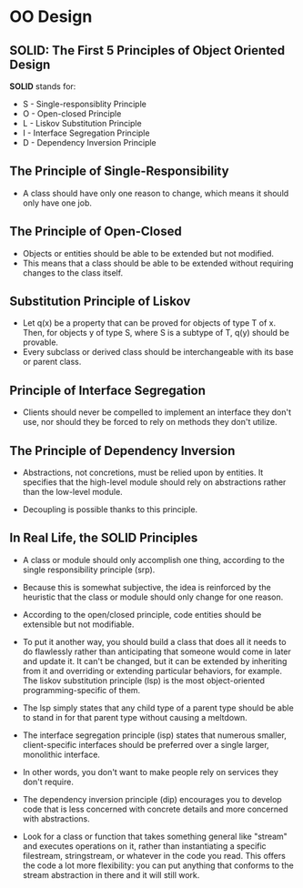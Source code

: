 # OO Design

## SOLID: The First 5 Principles of Object Oriented Design

**SOLID** stands for:

* S - Single-responsiblity Principle
* O - Open-closed Principle
* L - Liskov Substitution Principle
* I - Interface Segregation Principle
* D - Dependency Inversion Principle

## The Principle of Single-Responsibility

* A class should have only one reason to change, which means it should only have one job.

## The Principle of Open-Closed

* Objects or entities should be able to be extended but not modified.
* This means that a class should be able to be extended without requiring changes to the class itself.

## Substitution Principle of Liskov

* Let q(x) be a property that can be proved for objects of type T of x. Then, for objects y of type S, where S is a subtype of T, q(y) should be provable.
* Every subclass or derived class should be interchangeable with its base or parent class.

## Principle of Interface Segregation

* Clients should never be compelled to implement an interface they don't use, nor should they be forced to rely on methods they don't utilize.

## The Principle of Dependency Inversion

* Abstractions, not concretions, must be relied upon by entities. It specifies that the high-level module should rely on abstractions rather than the low-level module.

* Decoupling is possible thanks to this principle.

## In Real Life, the SOLID Principles

* A class or module should only accomplish one thing, according to the single responsibility principle (srp).

* Because this is somewhat subjective, the idea is reinforced by the heuristic that the class or module should only change for one reason.

* According to the open/closed principle, code entities should be extensible but not modifiable.

* To put it another way, you should build a class that does all it needs to do flawlessly rather than anticipating that someone would come in later and update it. It can't be changed, but it can be extended by inheriting from it and overriding or extending particular behaviors, for example.
The liskov substitution principle (lsp) is the most object-oriented programming-specific of them.

* The lsp simply states that any child type of a parent type should be able to stand in for that parent type without causing a meltdown.

* The interface segregation principle (isp) states that numerous smaller, client-specific interfaces should be preferred over a single larger, monolithic interface.

* In other words, you don't want to make people rely on services they don't require.

* The dependency inversion principle (dip) encourages you to develop code that is less concerned with concrete details and more concerned with abstractions.

* Look for a class or function that takes something general like "stream" and executes operations on it, rather than instantiating a specific filestream, stringstream, or whatever in the code you read. This offers the code a lot more flexibility: you can put anything that conforms to the stream abstraction in there and it will still work.
